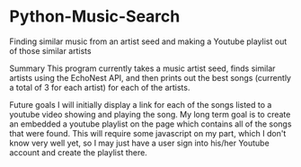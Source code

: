 Python-Music-Search
===================

Finding similar music from an artist seed and making a Youtube playlist out of those similar artists

Summary
This program currently takes a music artist seed, finds similar artists using the EchoNest API, and then prints out the best songs (currently a total of 3 for each artist) for each of the artists. 

Future goals
I will initially display a link for each of the songs listed to a youtube video showing and playing the song. My long term goal is to create an embedded a youtube playlist on the page which contains all of the songs that were found. This will require some javascript on my part, which I don't know very well yet, so I may just have a user sign into his/her Youtube account and create the playlist there.
